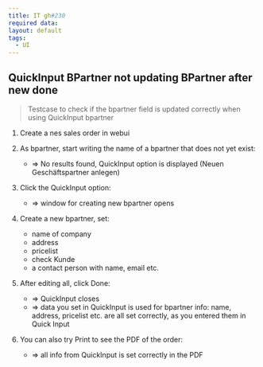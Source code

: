 ```yaml
---
title: IT gh#230
required data:
layout: default
tags:
  - UI
---
```

## QuickInput BPartner not updating BPartner after new done

> Testcase to check if the bpartner field is updated correctly when using QuickInput bpartner

1. Create a nes sales order in webui

1. As bpartner, start writing the name of a bpartner that does not yet exist:
	* => No results found, QuickInput option is displayed (Neuen Geschäftspartner anlegen)

1. Click the QuickInput option:
	* => window for creating new bpartner opens
	
1. Create a new bpartner, set:
	* name of company
	* address
	* pricelist
	* check Kunde
	* a contact person with name, email etc.
	
1. After editing all, click Done:
	* => QuickInput closes
	* => data you set in QuickInput is used for bpartner info: name, address, pricelist etc. are all set correctly, as you entered them in Quick Input
	
1. You can also try Print to see the PDF of the order:
	* => all info from QuickInput is set correctly in the PDF